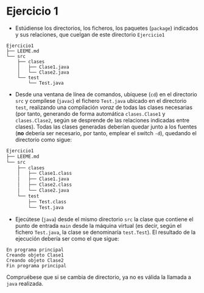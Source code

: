 # Ejercicio 1


- Estúdiense los directorios, los ficheros, los paquetes (`package`) indicados y sus relaciones, que cuelgan de este directorio `Ejercicio1`

```
Ejercicio1
├── LEEME.md
└── src
    ├── clases
    │   ├── Clase1.java
    │   └── Clase2.java
    └── test
        └── Test.java
```

- Desde una ventana de línea de comandos, ubíquese (`cd`) en el directorio `src` y compílese (`javac`) el fichero `Test.java` ubicado en el directorio `test`, realizando una compilación _voraz_ de todas las clases necesarias (por tanto, generando de forma automática `clases.Clase1` y `clases.Clase2`, según se desprende de las relaciones indicadas entre clases). Todas las clases generadas deberían quedar junto a los fuentes (__no__ debería ser necesario, por tanto, emplear el switch `-d`), quedando el directorio como sigue:


```bash
Ejercicio1
├── LEEME.md
└── src
    ├── clases
    │   ├── Clase1.class
    │   ├── Clase1.java
    │   ├── Clase2.class
    │   └── Clase2.java
    └── test
        ├── Test.class
        └── Test.java
```

	
- Ejecútese (`java`) desde el mismo directorio `src` la clase que contiene el punto de entrada `main` desde la máquina virtual (es decir, según el fichero `Test.java`, la clase se denominaría `test.Test`). El resultado de la ejecución debería ser como el que sigue:


```
En programa principal
Creando objeto Clase1
Creando objeto Clase2
Fin programa principal
```	

Compruébese que si se cambia de directorio, ya no es válida la llamada a `java` realizada.


